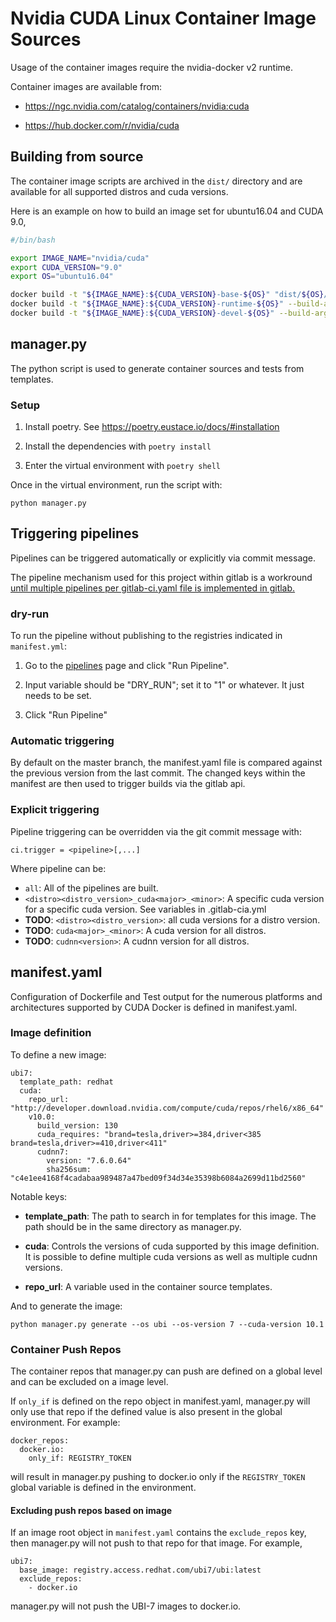 # Nvidia CUDA Linux Container Image Sources

Usage of the container images require the nvidia-docker v2 runtime.

Container images are available from:

- https://ngc.nvidia.com/catalog/containers/nvidia:cuda

- https://hub.docker.com/r/nvidia/cuda

## Building from source

The container image scripts are archived in the `dist/` directory and are available for all
supported distros and cuda versions.

Here is an example on how to build an image set for ubuntu16.04 and CUDA 9.0,

```bash
#/bin/bash

export IMAGE_NAME="nvidia/cuda"
export CUDA_VERSION="9.0"
export OS="ubuntu16.04"

docker build -t "${IMAGE_NAME}:${CUDA_VERSION}-base-${OS}" "dist/${OS}/${CUDA_VERSION}/base"
docker build -t "${IMAGE_NAME}:${CUDA_VERSION}-runtime-${OS}" --build-arg "IMAGE_NAME=${IMAGE_NAME}" "dist/${OS}/${CUDA_VERSION}/runtime"
docker build -t "${IMAGE_NAME}:${CUDA_VERSION}-devel-${OS}" --build-arg "IMAGE_NAME=${IMAGE_NAME}" "dist/${OS}/${CUDA_VERSION}/devel"
```

## manager.py

The python script is used to generate container sources and tests from templates.

### Setup

1. Install poetry. See https://poetry.eustace.io/docs/#installation

1. Install the dependencies with `poetry install`

1. Enter the virtual environment with `poetry shell`

Once in the virtual environment, run the script with:


```
python manager.py
```

## Triggering pipelines

Pipelines can be triggered automatically or explicitly via commit message.

The pipeline mechanism used for this project within gitlab is a workround [until multiple pipelines per gitlab-ci.yaml file is implemented in gitlab.](https://gitlab.com/gitlab-org/gitlab-ce/issues/22972)

### dry-run

To run the pipeline without publishing to the registries indicated in `manifest.yml`:

1. Go to the [pipelines](https://gitlab.com/nvidia/cuda/pipelines) page and click "Run Pipeline".

1. Input variable should be "DRY_RUN"; set it to "1" or whatever. It just needs to be set.

1. Click "Run Pipeline"

### Automatic triggering

By default on the master branch, the manifest.yaml file is compared against the previous version from the last commit. The changed keys within the manifest are then used to trigger builds via the gitlab api.

### Explicit triggering

Pipeline triggering can be overridden via the git commit message with:

```
ci.trigger = <pipeline>[,...]
```

Where pipeline can be:

- `all`: All of the pipelines are built.
- `<distro><distro_version>_cuda<major>_<minor>`: A specific cuda version for a specific cuda version. See variables in .gitlab-cia.yml
- **TODO**: `<distro><distro_version>`: all cuda versions for a distro version.
- **TODO**: `cuda<major>_<minor>`: A cuda version for all distros.
- **TODO**: `cudnn<version>`: A cudnn version for all distros.

## manifest.yaml

Configuration of Dockerfile and Test output for the numerous platforms and architectures supported by CUDA Docker is defined in manifest.yaml.

### Image definition

To define a new image:

```
ubi7:
  template_path: redhat
  cuda:
    repo_url: "http://developer.download.nvidia.com/compute/cuda/repos/rhel6/x86_64"
    v10.0:
      build_version: 130
      cuda_requires: "brand=tesla,driver>=384,driver<385 brand=tesla,driver>=410,driver<411"
      cudnn7:
        version: "7.6.0.64"
        sha256sum: "c4e1ee4168f4cadabaa989487a47bed09f34d34e35398b6084a2699d11bd2560"
```

Notable keys:

* **template_path**: The path to search in for templates for this image. The path should be in the same directory as manager.py.

* **cuda**: Controls the versions of cuda supported by this image definition. It is possible to define multiple cuda versions as well as multiple cudnn versions.

* **repo_url**: A variable used in the container source templates.

And to generate the image:

```
python manager.py generate --os ubi --os-version 7 --cuda-version 10.1
```

### Container Push Repos

The container repos that manager.py can push are defined on a global level and can be excluded on a image level.

If `only_if` is defined on the repo object in manifest.yaml, manager.py will only use that repo if the defined value is also present in the global environment. For example:

```
docker_repos:
  docker.io:
    only_if: REGISTRY_TOKEN
```

will result in manager.py pushing to docker.io only if the `REGISTRY_TOKEN` global variable is defined in the environment.

#### Excluding push repos based on image

If an image root object in `manifest.yaml` contains the `exclude_repos` key, then manager.py will not push to that repo for that image. For example,

```
ubi7:
  base_image: registry.access.redhat.com/ubi7/ubi:latest
  exclude_repos:
    - docker.io
```

manager.py will not push the UBI-7 images to docker.io.
